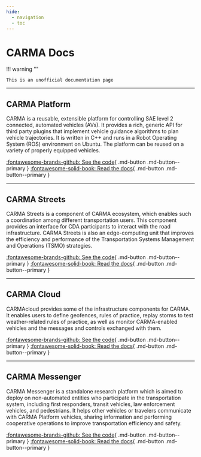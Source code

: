 ```yaml
---
hide:
  - navigation
  - toc
---
```


# CARMA Docs

!!! warning ""

    This is an unofficial documentation page

---

## CARMA Platform

CARMA is a reusable, extensible platform for controlling SAE level 2 connected, automated vehicles (AVs). It provides a
rich, generic API for third party plugins that implement vehicle guidance algorithms to plan vehicle trajectories. It
is written in C++ and runs in a Robot Operating System (ROS) environment on Ubuntu. The platform can be reused on a
variety of properly equipped vehicles.

[:fontawesome-brands-github: See the code](https://github.com/usdot-fhwa-stol/carma-platform){ .md-button .md-button--primary }
[:fontawesome-solid-book: Read the docs](https://adamlm-forks.github.io/carma-platform/){ .md-button .md-button--primary }

---

## CARMA Streets

CARMA Streets is a component of CARMA ecosystem, which enables such a coordination among different transportation
users. This component provides an interface for CDA participants to interact with the road infrastructure. CARMA
Streets is also an edge-computing unit that improves the efficiency and performance of the Transportation Systems
Management and Operations (TSMO) strategies.

[:fontawesome-brands-github: See the code](https://github.com/usdot-fhwa-stol/carma-streets){ .md-button .md-button--primary }
[:fontawesome-solid-book: Read the docs](#){ .md-button .md-button--primary }

---

## CARMA Cloud

CARMAcloud provides some of the infrastructure components for CARMA. It enables users to define geofences, rules of
practice, replay storms to test weather-related rules of practice, as well as monitor CARMA-enabled vehicles and the
messages and controls exchanged with them.

[:fontawesome-brands-github: See the code](https://github.com/usdot-fhwa-stol/carma-cloud){ .md-button .md-button--primary }
[:fontawesome-solid-book: Read the docs](#){ .md-button .md-button--primary }

---

## CARMA Messenger

CARMA Messenger is a standalone research platform which is aimed to deploy on non-automated entities who participate in
the transportation system, including first responders, transit vehicles, law enforcement vehicles, and pedestrians. It
helps other vehicles or travelers communicate with CARMA Platform vehicles, sharing information and performing
cooperative operations to improve transportation efficiency and safety.

[:fontawesome-brands-github: See the code](https://github.com/usdot-fhwa-stol/carma-messenger){ .md-button .md-button--primary }
[:fontawesome-solid-book: Read the docs](#){ .md-button .md-button--primary }
